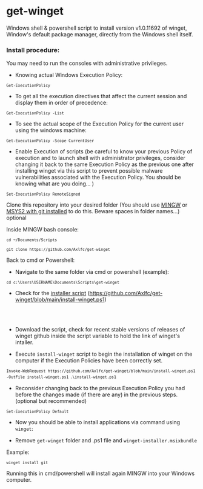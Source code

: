 # get-winget
Windows shell &amp; powershell script to install version v1.0.11692 of winget, Window's default package manager, directly from the Windows shell itself.

### Install procedure:
You may need to run the consoles with administrative privileges.

- Knowing actual Windows Execution Policy:

<code>`Get-ExecutionPolicy`</code>

- To get all the execution directives that affect the current session and display them in order of precedence:

<code>`Get-ExecutionPolicy -List`</code>

- To see the actual scope of the Execution Policy for the current user using the windows machine:

<code>`Get-ExecutionPolicy -Scope CurrentUser`</code>

- Enable Execution of scripts (be careful to know your previous Policy of execution and to launch shell with administrator privileges, consider changing it back to the same Execution Policy as the previous one after installing winget via this script to prevent possible malware vulnerabilities associated with the Execution Policy. You should be knowing what are you doing... )

<code>`Set-ExecutionPolicy RemoteSigned`</code>

Clone this repository into your desired folder (You should use [MINGW](https://gitforwindows.org/) or [MSYS2 with git installed](https://www.youtube.com/watch?v=pb6Yb819pF0) to do this. Beware spaces in folder names...) optional

Inside MINGW bash console:

<code>`cd ~/Documents/Scripts`</code>

<code>`git clone https://github.com/Axlfc/get-winget`</code>

Back to cmd or Powershell:

- Navigate to the same folder via cmd or powershell (example):

<code>`cd c:\Users\USERNAME\Documents\Scripts\get-winget`</code>

- Check for the [installer script](https://github.com/Axlfc/get-winget/blob/main/install-winget.ps1) (https://github.com/Axlfc/get-winget/blob/main/install-winget.ps1) 

<br></br>

- Download the script, check for recent stable versions of releases of winget github inside the script variable to hold the link of winget's intaller.

- Execute `install-winget` script to begin the installation of winget on the computer if the Execution Policies have been correctly set.

<code>`Invoke-WebRequest https://github.com/Axlfc/get-winget/blob/main/install-winget.ps1 -OutFile install-winget.ps1`</code>
<code>`.\install-winget.ps1`</code>

- Reconsider changing back to the previous Execution Policy you had before the changes made (if there are any) in the previous steps. (optional but recommended)

<code>`Set-ExecutionPolicy Default`</code>

- Now you should be able to install applications via command using `winget`:

- Remove `get-winget` folder and .ps1 file and `winget-installer.msixbundle`

Example:

<code>`winget install git`</code>

Running this in cmd/powershell will install again MINGW into your Windows computer.
